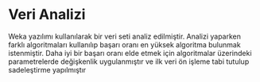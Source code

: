 # Veri Analizi
Weka yazılımı kullanılarak bir veri seti analiz edilmiştir. Analizi yaparken farklı algoritmaları kullanılıp başarı oranı en yüksek algoritma bulunmak istenmiştir. Daha iyi bir başarı oranı elde etmek için algoritmalar üzerindeki parametrelerde değişkenlik uygulanmıştır ve ilk veri ön işleme tabi tutulup sadeleştirme yapılmıştır

